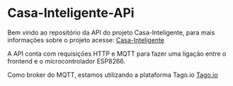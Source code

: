 # Casa-Inteligente-APi

Bem vindo ao repositório da API do projeto Casa-Inteligente, para mais informações sobre o projeto acesse: 
[Casa-Inteligente](https://github.com/Gabriel-Tabarelli/Casa-Inteligente)

A API conta com requisições HTTP e MQTT para fazer uma ligação entre o frontend e o microcontrolador ESP8266.

Como broker do MQTT, estamos utilizando a plataforma Tago.io
[Tago.io](tago.io)
